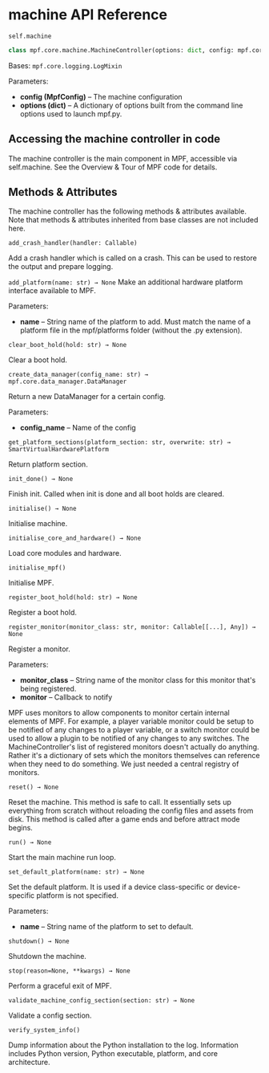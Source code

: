 # machine API Reference

`self.machine`

``` python
class mpf.core.machine.MachineController(options: dict, config: mpf.core.config_loader.MpfConfig)
```

Bases: `mpf.core.logging.LogMixin`

Parameters:

* **config (MpfConfig)** – The machine configuration
* **options (dict)** – A dictionary of options built from the command line options used to launch mpf.py.

## Accessing the machine controller in code

The machine controller is the main component in MPF, accessible via self.machine. See the Overview & Tour of MPF code for details.

## Methods & Attributes

The machine controller has the following methods & attributes available. Note that methods & attributes inherited from base classes are not included here.

`add_crash_handler(handler: Callable)`

Add a crash handler which is called on a crash. This can be used to restore the output and prepare logging.

`add_platform(name: str) → None`
Make an additional hardware platform interface available to MPF.

Parameters:

* **name** – String name of the platform to add. Must match the name of a platform file in the mpf/platforms folder (without the .py extension).

`clear_boot_hold(hold: str) → None`

Clear a boot hold.

`create_data_manager(config_name: str) → mpf.core.data_manager.DataManager`

Return a new DataManager for a certain config.

Parameters:

* **config_name** – Name of the config

`get_platform_sections(platform_section: str, overwrite: str) → SmartVirtualHardwarePlatform`

Return platform section.

`init_done() → None`

Finish init. Called when init is done and all boot holds are cleared.

`initialise() → None`

Initialise machine.

`initialise_core_and_hardware() → None`

Load core modules and hardware.

`initialise_mpf()`

Initialise MPF.

`register_boot_hold(hold: str) → None`

Register a boot hold.

`register_monitor(monitor_class: str, monitor: Callable[[...], Any]) → None`

Register a monitor.

Parameters:

* **monitor_class** – String name of the monitor class for this monitor that's being registered.
* **monitor** – Callback to notify

MPF uses monitors to allow components to monitor certain internal elements of MPF. For example, a player variable monitor could be setup to be notified of any changes to a player variable, or a switch monitor could be used to allow a plugin to be notified of any changes to any switches. The MachineController's list of registered monitors doesn't actually do anything. Rather it's a dictionary of sets which the monitors themselves can reference when they need to do something. We just needed a central registry of monitors.

`reset() → None`

Reset the machine. This method is safe to call. It essentially sets up everything from scratch without reloading the config files and assets from disk. This method is called after a game ends and before attract mode begins.

`run() → None`

Start the main machine run loop.

`set_default_platform(name: str) → None`

Set the default platform. It is used if a device class-specific or device-specific platform is not specified.

Parameters:

* **name** – String name of the platform to set to default.

`shutdown() → None`

Shutdown the machine.

`stop(reason=None, **kwargs) → None`

Perform a graceful exit of MPF.

`validate_machine_config_section(section: str) → None`

Validate a config section.

`verify_system_info()`

Dump information about the Python installation to the log. Information includes Python version, Python executable, platform, and core architecture.
